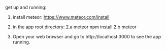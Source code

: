 get up and running:

1. install meteor: https://www.meteor.com/install

2. in the app root directory:
	2.a meteor npm install
	2.b meteor

3. Open your web browser and go to http://localhost:3000 to see the app running.